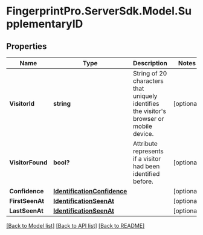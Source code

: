 # FingerprintPro.ServerSdk.Model.SupplementaryID
## Properties

Name | Type | Description | Notes
------------ | ------------- | ------------- | -------------
**VisitorId** | **string** | String of 20 characters that uniquely identifies the visitor's browser or mobile device. | [optional] 
**VisitorFound** | **bool?** | Attribute represents if a visitor had been identified before. | [optional] 
**Confidence** | [**IdentificationConfidence**](IdentificationConfidence.md) |  | [optional] 
**FirstSeenAt** | [**IdentificationSeenAt**](IdentificationSeenAt.md) |  | [optional] 
**LastSeenAt** | [**IdentificationSeenAt**](IdentificationSeenAt.md) |  | [optional] 

[[Back to Model list]](../README.md#documentation-for-models) [[Back to API list]](../README.md#documentation-for-api-endpoints) [[Back to README]](../README.md)

